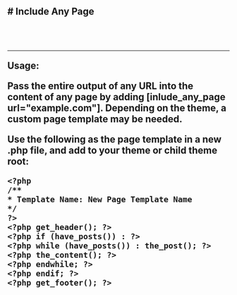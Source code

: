 <h2># Include Any Page<h2><br>
<hr>
  <p><strong>Usage:</strong></p>
 Pass the entire output of any URL into the content of any page by adding [inlude_any_page url="example.com"]. Depending on the theme, a custom page template may be needed. 
  
  Use the following as the page template in a new .php file, and add to your theme or child theme root: 
 ``` 
 <?php
/**
 * Template Name: New Page Template Name
 */
 ?>
<?php get_header(); ?>
<?php if (have_posts()) : ?>
<?php while (have_posts()) : the_post(); ?>
<?php the_content(); ?>
<?php endwhile; ?>
<?php endif; ?>
<?php get_footer(); ?>
  ```
